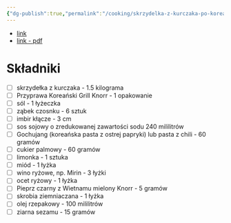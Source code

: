 ```yaml
---
{"dg-publish":true,"permalink":"/cooking/skrzydelka-z-kurczaka-po-koreansku/","dgHomeLink":false,"dgPassFrontmatter":false}
---
```




- [link](https://www.przepisy.pl/przepis/smazone-skrzydelka-po-koreansku)
- [link - pdf](https://www.przepisy.pl/przepis-pdf/smazone-skrzydelka-po-koreansku)

# Składniki
- [ ] skrzydełka z kurczaka - 1.5 kilograma
- [ ] Przyprawa Koreański Grill Knorr - 1 opakowanie
- [ ] sól - 1 łyżeczka
- [ ] ząbek czosnku - 6 sztuk
- [ ] imbir kłącze - 3 cm
- [ ] sos sojowy o zredukowanej zawartości sodu 240 mililitrów
- [ ] Gochujang (koreańska pasta z ostrej papryki) lub pasta z chili - 60 gramów
- [ ] cukier palmowy - 60 gramów
- [ ] limonka - 1 sztuka
- [ ] miód - 1 łyżka
- [ ] wino ryżowe, np. Mirin - 3 łyżki
- [ ] ocet ryżowy - 1 łyżka
- [ ] Pieprz czarny z Wietnamu mielony Knorr - 5 gramów
- [ ] skrobia ziemniaczana - 1 łyżka
- [ ] olej rzepakowy - 100 mililitrów
- [ ] ziarna sezamu - 15 gramów